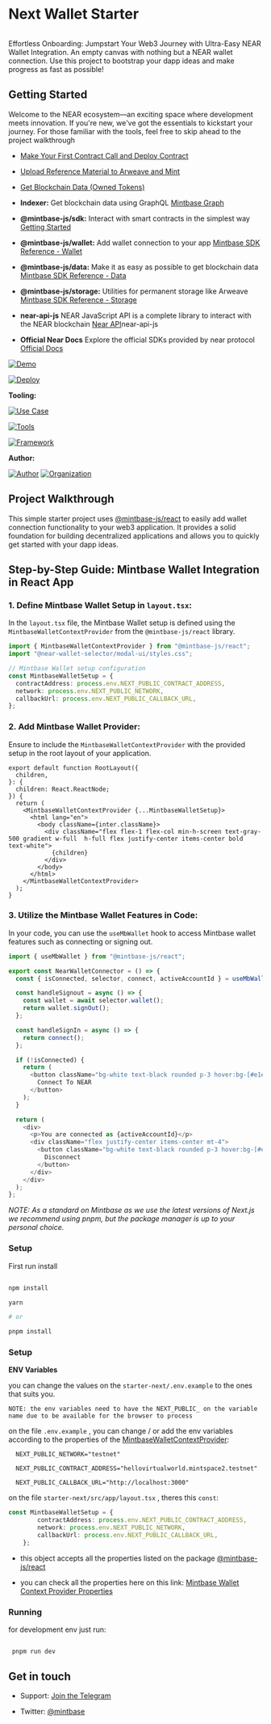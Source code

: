 
# Next Wallet Starter

<img  src="https://i.imgur.com/bHpvyk6.png"  alt="cover_image"  width="0"  />

Effortless Onboarding: Jumpstart Your Web3 Journey with Ultra-Easy NEAR Wallet Integration. An empty canvas with nothing but a NEAR wallet connection. Use this project to bootstrap your dapp ideas and make progress as fast as possible!

## Getting Started

Welcome to the NEAR ecosystem—an exciting space where development meets innovation. If you're new, we've got the essentials to kickstart your journey. For those familiar with the tools, feel free to skip ahead to the project walkthrough


- [Make Your First Contract Call and Deploy Contract](https://docs.mintbase.xyz/dev/getting-started/make-your-first-contract-call-deploycontract)
- [Upload Reference Material to Arweave and Mint](https://docs.mintbase.xyz/dev/getting-started/upload-reference-material-to-arweave-and-mint)
- [Get Blockchain Data (Owned Tokens)](https://docs.mintbase.xyz/dev/getting-started/get-blockchain-data-ownedtokens)

- **Indexer:** Get blockchain data using GraphQL [Mintbase Graph](https://docs.mintbase.xyz/dev/mintbase-graph)
- **@mintbase-js/sdk:** Interact with smart contracts in the simplest way [Getting Started](https://docs.mintbase.xyz/dev/getting-started)
- **@mintbase-js/wallet:** Add wallet connection to your app [Mintbase SDK Reference - Wallet](https://docs.mintbase.xyz/dev/mintbase-sdk-ref/wallet)
- **@mintbase-js/data:** Make it as easy as possible to get blockchain data [Mintbase SDK Reference - Data](https://docs.mintbase.xyz/dev/mintbase-sdk-ref/data)
- **@mintbase-js/storage:** Utilities for permanent storage like Arweave [Mintbase SDK Reference - Storage](https://docs.mintbase.xyz/dev/mintbase-sdk-ref/storage)

- **near-api-js** NEAR JavaScript API is a complete library to interact with the NEAR blockchain [Near API](https://github.com/near/)near-api-js
- **Official Near Docs** Explore the official SDKs provided by near protocol [Official Docs](https://docs.near.org/)


[![Demo](https://img.shields.io/badge/Demo-Visit%20Demo-brightgreen)](https://starter.mintbase.xyz)

[![Deploy](https://img.shields.io/badge/Deploy-on%20Vercel-blue)](https://vercel.com/new/clone?repository-url=https%3A%2F%2Fgithub.com%2FMintbase%2Ftemplates%2Ftree%2Fmain%2Fstarter-next&env=NEXT_PUBLIC_NETWORK,NEXT_PUBLIC_CONTRACT_ADDRESS,NEXT_PUBLIC_CALLBACK_URL&envDescription=API%20Keys%20for%20Starter%20Next&envLink=https%3A%2F%2Fgithub.com%2FMintbase%2Ftemplates%2Ftree%2Fmain%2Fstarter-next)



**Tooling:**



[![Use Case](https://img.shields.io/badge/Use%20Case-Utilities-blue)](#)

[![Tools](https://img.shields.io/badge/Tools-@mintbase.js/react%2CArweave%2CMintbase%20Wallet-blue)](#)

[![Framework](https://img.shields.io/badge/Framework-Next.js%2014-blue)](#)



**Author:**



[![Author](https://img.shields.io/twitter/follow/rubenmarcus_dev?style=social&logo=twitter)](https://twitter.com/rubenmarcus_dev) [![Organization](https://img.shields.io/badge/Mintbase-blue)](https://www.mintbase.xyz)



## Project Walkthrough

This simple starter project uses [@mintbase-js/react](https://github.com/Mintbase/mintbase-js/tree/beta/packages/react) to easily add wallet connection functionality to your web3 application. It provides a solid foundation for building decentralized applications and allows you to quickly get started with your dapp ideas.

## Step-by-Step Guide: Mintbase Wallet Integration in React App

### 1. Define Mintbase Wallet Setup in `layout.tsx`:

In the `layout.tsx` file, the Mintbase Wallet setup is defined using the `MintbaseWalletContextProvider` from the `@mintbase-js/react` library.

```ts
import { MintbaseWalletContextProvider } from "@mintbase-js/react";
import "@near-wallet-selector/modal-ui/styles.css";

// Mintbase Wallet setup configuration
const MintbaseWalletSetup = {
  contractAddress: process.env.NEXT_PUBLIC_CONTRACT_ADDRESS,
  network: process.env.NEXT_PUBLIC_NETWORK,
  callbackUrl: process.env.NEXT_PUBLIC_CALLBACK_URL,
};
```

### 2. Add Mintbase Wallet Provider:

Ensure to include the `MintbaseWalletContextProvider` with the provided setup in the root layout of your application.

```tsx
export default function RootLayout({
  children,
}: {
  children: React.ReactNode;
}) {
  return (
    <MintbaseWalletContextProvider {...MintbaseWalletSetup}>
      <html lang="en">
        <body className={inter.className}>
          <div className="flex flex-1 flex-col min-h-screen text-gray-500 gradient w-full  h-full flex justify-center items-center bold text-white">
            {children}
          </div>
        </body>
      </html>
    </MintbaseWalletContextProvider>
  );
}

``````

### 3. Utilize the Mintbase Wallet Features in Code:

In your code, you can use the `useMbWallet` hook to access Mintbase wallet features such as connecting or signing out.

```ts
import { useMbWallet } from "@mintbase-js/react";

export const NearWalletConnector = () => {
  const { isConnected, selector, connect, activeAccountId } = useMbWallet();

  const handleSignout = async () => {
    const wallet = await selector.wallet();
    return wallet.signOut();
  };

  const handleSignIn = async () => {
    return connect();
  };

  if (!isConnected) {
    return (
      <button className="bg-white text-black rounded p-3 hover:bg-[#e1e1e1]" onClick={handleSignIn}>
        Connect To NEAR
      </button>
    );
  }

  return (
    <div>
      <p>You are connected as {activeAccountId}</p>
      <div className="flex justify-center items-center mt-4">
        <button className="bg-white text-black rounded p-3 hover:bg-[#e1e1e1]" onClick={handleSignout}>
          Disconnect
        </button>
      </div>
    </div>
  );
};
```

*NOTE: As a standard on Mintbase as we use the latest versions of Next.js we recommend using pnpm, but the package manager is up to your personal choice.*



### Setup



First run install

```bash

npm install

yarn

# or

pnpm install

```


### Setup


**ENV Variables**


you can change the values on the `starter-next/.env.example` to the ones that suits you.


`NOTE: the env variables need to have the NEXT_PUBLIC_ on the variable name due to be available for the browser to process`

on the file `.env.example` , you can change / or add the env variables according to the properties of the [MintbaseWalletContextProvider](https://github.com/Mintbase/mintbase-js/tree/beta/packages/react#properties):

  ```
	NEXT_PUBLIC_NETWORK="testnet"

	NEXT_PUBLIC_CONTRACT_ADDRESS="hellovirtualworld.mintspace2.testnet"

	NEXT_PUBLIC_CALLBACK_URL="http://localhost:3000"
  ```

on the file `starter-next/src/app/layout.tsx` , theres this `const`:


```typescript
const MintbaseWalletSetup = {
		contractAddress: process.env.NEXT_PUBLIC_CONTRACT_ADDRESS,
		network: process.env.NEXT_PUBLIC_NETWORK,
		callbackUrl: process.env.NEXT_PUBLIC_CALLBACK_URL,
	};
```

- this object accepts all the properties listed on the package [@mintbase-js/react](https://github.com/Mintbase/mintbase-js/tree/beta/packages/react)


- you can check all the properties here on this link: [Mintbase Wallet Context Provider Properties](https://github.com/Mintbase/mintbase-js/tree/beta/packages/react#properties)



### Running


for development env just run:

```

 pnpm run dev

```



## Get in touch

- Support: [Join the Telegram](https://tg.me/mintdev)

- Twitter: [@mintbase](https://twitter.com/mintbase)



<img  src="https://i.imgur.com/nP4DQai.png"  alt="detail_image"  width="0"  />